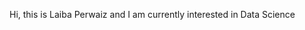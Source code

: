 Hi, this is Laiba Perwaiz and I am currently interested in Data Science 

<!---
laibaperwaiz/laibaperwaiz is a ✨ special ✨ repository because its `README.md` (this file) appears on your GitHub profile.
You can click the Preview link to take a look at your changes.
--->
